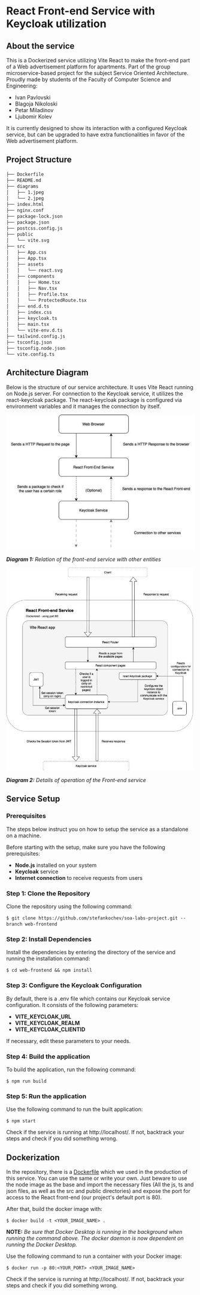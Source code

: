 ﻿**<h1>React Front-end Service with Keycloak utilization</h1>**

**<h2>About the service</h2>**

This is a Dockerized service utilizing Vite React to make the front-end part of a Web advertisement platform for apartments. Part of the group microservice-based project for the subject Service Oriented Architecture. Proudly made by students of the Faculty of Computer Science and Engineering: 

- Ivan Pavlovski 
- Blagoja Nikoloski 
- Petar Miladinov 
- Ljubomir Kolev 

It is currently designed to show its interaction with a configured Keycloak service, but can be upgraded to have extra functionalities in favor of the Web advertisement platform.

**<h2>Project Structure</h2>**
```
├── Dockerfile
├── README.md
├── diagrams
│   ├── 1.jpeg
│   └── 2.jpeg
├── index.html
├── nginx.conf
├── package-lock.json
├── package.json
├── postcss.config.js
├── public
│   └── vite.svg
├── src
│   ├── App.css
│   ├── App.tsx
│   ├── assets
│   │   └── react.svg
│   ├── components
│   │   ├── Home.tsx
│   │   ├── Nav.tsx
│   │   ├── Profile.tsx
│   │   └── ProtectedRoute.tsx
│   ├── end.d.ts
│   ├── index.css
│   ├── keycloak.ts
│   ├── main.tsx
│   └── vite-env.d.ts
├── tailwind.config.js
├── tsconfig.json
├── tsconfig.node.json
└── vite.config.ts
```

**<h2>Architecture Diagram</h2>**

Below is the structure of our service architecture. It uses Vite React running on Node.js server. For connection to the Keycloak service, it utilizes the react-keycloak package. The react-keycloak package is configured via environment variables and it manages the connection by itself. 

![](https://github.com/stefankochev/soa-labs-project/blob/web-frontend/web-frontend/diagrams/1.jpeg?raw=true)

***Diagram 1:*** *Relation of the front-end service with other entities* 

![](https://github.com/stefankochev/soa-labs-project/blob/web-frontend/web-frontend/diagrams/2.jpeg?raw=true)

***Diagram 2:*** *Details of operation of the Front-end service* 

**<h2>Service Setup</h2>**

**<h3>Prerequisites</h3>**
The steps below instruct you on how to setup the service as a standalone on a machine.

Before starting with the setup, make sure you have the following prerequisites: 

- **Node.js** installed on your system
- **Keycloak** service
- **Internet connection** to receive requests from users 

**<h3>Step 1: Clone the Repository</h3>**

Clone the repository using the following command: 
```console
$ git clone https://github.com/stefankochev/soa-labs-project.git --branch web-frontend
```

**<h3>Step 2: Install Dependencies</h3>**

Install the dependencies by entering the directory of the service and running the installation command: 

```console
$ cd web-frontend && npm install
```

**<h3>Step 3: Configure the Keycloak Configuration</h3>**

By default, there is a .env file which contains our Keycloak service configuration. It consists of the following parameters: 

- **VITE\_KEYCLOAK\_URL**
- **VITE\_KEYCLOAK\_REALM**
- **VITE\_KEYCLOAK\_CLIENTID**

If necessary, edit these parameters to your needs. 

**<h3>Step 4: Build the application</h3>**

To build the application, run the following command: 

```console
$ npm run build
```

**<h3>Step 5: Run the application</h3>**

Use the following command to run the built application:

```console
$ npm start
```

Check if the service is running at http://localhost/. If not, backtrack your steps and check if you did something wrong.

**<h2>Dockerization</h2>**

In the repository, there is a <a href="https://github.com/stefankochev/soa-labs-project/blob/web-frontend/web-frontend/Dockerfile">Dockerfile</a> which we used in the production of this service. You can use the same or write your own. Just beware to use the node image as the base and import the necessary files (All the js, ts and json files, as well as the src and public directories) and expose the port for access to the React front-end (our project's default port is 80). 

After that, build the docker image with: 

```console
$ docker build -t <YOUR_IMAGE_NAME> .
```

**NOTE:** *Be sure that Docker Desktop is running in the background when running the command above. The docker daemon is now dependent on running the Docker Desktop.*

Use the following command to run a container with your Docker image: 

```console
$ docker run -p 80:<YOUR_PORT> <YOUR_IMAGE_NAME>
```

Check if the service is running at http://localhost/. If not, backtrack your steps and check if you did something wrong. 
